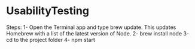 # UsabilityTesting

Steps:
1- Open the Terminal app and type brew update. This updates Homebrew with a list of the latest version of Node.
2- brew install node
3- cd to the project folder
4- npm start

